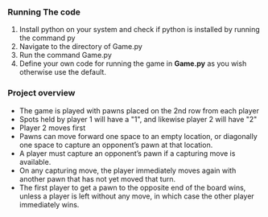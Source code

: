 ### Running The code

1) Install python on your system and check if python is installed by running the command py
2) Navigate to the directory of Game.py 
3) Run the command Game.py
4) Define your own code for running the game in **Game.py** as you wish otherwise use the default.


### Project overview

- The game is played with pawns placed on the 2nd row from each player
- Spots held by player 1 will have a "1", and likewise player 2 will have "2"
- Player 2 moves first
- Pawns can move forward one space to an empty location, or diagonally one space to capture an opponent’s pawn at that location.
- A player must capture an opponent’s pawn if a capturing move is available.
- On any capturing move, the player immediately moves again with another pawn that has not yet moved that turn.
- The first player to get a pawn to the opposite end of the board wins, unless a player is left without any move, in which case the   other player immediately wins.



